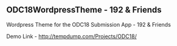 ## ODC18WordpressTheme - 192 & Friends
Wordpress Theme for the ODC18 Submission App - 192 & Friends

Demo Link - http://tempdump.com/Projects/ODC18/
